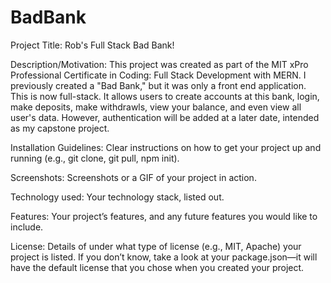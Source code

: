 # BadBank

Project Title: Rob's Full Stack Bad Bank!

Description/Motivation: This project was created as part of the MIT xPro Professional Certificate in Coding: Full Stack Development with MERN. I previously created a "Bad Bank," but it was only a front end application. This is now full-stack. It allows users to create accounts at this bank, login, make deposits, make withdrawls, view your balance, and even view all user's data. However, authentication will be added at a later date, intended as my capstone project. 

Installation Guidelines: Clear instructions on how to get your project up and running (e.g., git clone, git pull, npm init).

Screenshots: Screenshots or a GIF of your project in action.

Technology used: Your technology stack, listed out. 

Features: Your project’s features, and any future features you would like to include.

License: Details of under what type of license (e.g., MIT, Apache) your project is listed. If you don’t know, take a look at your package.json—it will have the default license that you chose when you created your project.
